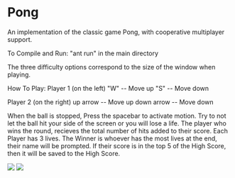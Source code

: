 Pong
==============

An implementation of the classic game Pong, with cooperative multiplayer support.

To Compile and Run:
"ant run" in the main directory

The three difficulty options correspond to the size of the window when playing.

How To Play:
Player 1 (on the left)
  "W" -- Move up
  "S" -- Move down
  
Player 2 (on the right)
  up arrow -- Move up
  down arrow -- Move down
  
When the ball is stopped, Press the spacebar to activate motion.
Try to not let the ball hit your side of the screen or you will lose a life.
The player who wins the round, recieves the total number of hits added to their score.
Each Player has 3 lives.
The Winner is whoever has the most lives at the end, their name will be prompted.
If their score is in the top 5 of the High Score, then it will be saved to the High Score.

![](http://i.imgur.com/NAKKNhR.jpg)
![](http://i.imgur.com/gzozY47.jpg)
